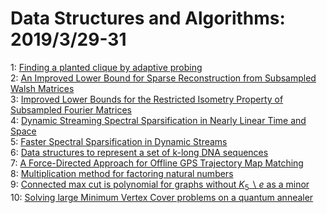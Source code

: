 # Data Structures and Algorithms: 2019/3/29-31  
1: [Finding a planted clique by adaptive probing](https://doi.org/10.48550/arXiv.1903.12050)  
2: [An Improved Lower Bound for Sparse Reconstruction from Subsampled Walsh  Matrices](https://doi.org/10.48550/arXiv.1903.12135)  
3: [Improved Lower Bounds for the Restricted Isometry Property of Subsampled  Fourier Matrices](https://doi.org/10.48550/arXiv.1903.12146)  
4: [Dynamic Streaming Spectral Sparsification in Nearly Linear Time and  Space](https://doi.org/10.48550/arXiv.1903.12150)  
5: [Faster Spectral Sparsification in Dynamic Streams](https://doi.org/10.48550/arXiv.1903.12165)  
6: [Data structures to represent a set of k-long DNA sequences](https://doi.org/10.48550/arXiv.1903.12312)  
7: [A Force-Directed Approach for Offline GPS Trajectory Map Matching](https://doi.org/10.48550/arXiv.1903.12400)  
8: [Multiplication method for factoring natural numbers](https://doi.org/10.48550/arXiv.1903.12449)  
9: [Connected max cut is polynomial for graphs without $K_5\backslash e$ as  a minor](https://doi.org/10.48550/arXiv.1903.12641)  
10: [Solving large Minimum Vertex Cover problems on a quantum annealer](https://doi.org/10.48550/arXiv.1904.00051)  